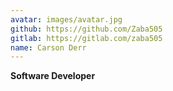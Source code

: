 ```yaml
---
avatar: images/avatar.jpg
github: https://github.com/Zaba505
gitlab: https://gitlab.com/zaba505
name: Carson Derr
---
```


**Software Developer**

